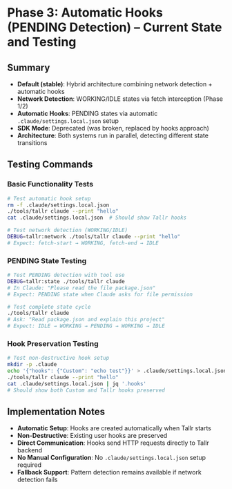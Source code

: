 # Phase 3: Automatic Hooks (PENDING Detection) – Current State and Testing

## Summary
- **Default (stable)**: Hybrid architecture combining network detection + automatic hooks
- **Network Detection**: WORKING/IDLE states via fetch interception (Phase 1/2)
- **Automatic Hooks**: PENDING states via automatic `.claude/settings.local.json` setup
- **SDK Mode**: Deprecated (was broken, replaced by hooks approach)
- **Architecture**: Both systems run in parallel, detecting different state transitions

## Testing Commands

### Basic Functionality Tests
```bash
# Test automatic hook setup
rm -f .claude/settings.local.json
./tools/tallr claude --print "hello"
cat .claude/settings.local.json  # Should show Tallr hooks

# Test network detection (WORKING/IDLE)
DEBUG=tallr:network ./tools/tallr claude --print "hello"
# Expect: fetch-start → WORKING, fetch-end → IDLE
```

### PENDING State Testing
```bash
# Test PENDING detection with tool use
DEBUG=tallr:state ./tools/tallr claude
# In Claude: "Please read the file package.json"
# Expect: PENDING state when Claude asks for file permission

# Test complete state cycle
./tools/tallr claude
# Ask: "Read package.json and explain this project"
# Expect: IDLE → WORKING → PENDING → WORKING → IDLE
```

### Hook Preservation Testing
```bash
# Test non-destructive hook setup
mkdir -p .claude
echo '{"hooks": {"Custom": "echo test"}}' > .claude/settings.local.json
./tools/tallr claude --print "hello"
cat .claude/settings.local.json | jq '.hooks'
# Should show both Custom and Tallr hooks preserved
```

## Implementation Notes
- **Automatic Setup**: Hooks are created automatically when Tallr starts
- **Non-Destructive**: Existing user hooks are preserved
- **Direct Communication**: Hooks send HTTP requests directly to Tallr backend
- **No Manual Configuration**: No `.claude/settings.local.json` setup required
- **Fallback Support**: Pattern detection remains available if network detection fails

